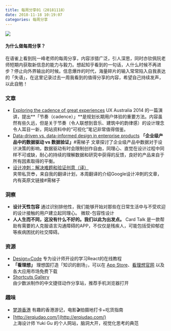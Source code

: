 ```yaml
---
title: 每周分享01（20181118）
date: 2018-11-18 10:19:07
categories: 每周分享
---
```

![](https://cdn.nlark.com/yuque/0/2018/png/120372/1545191865500-assets/web-upload/29748f89-e600-4410-a151-fdaef21ed891.png?x-oss-process=image/resize,w_220)
#### 为什么做每周分享？
在语雀上看到阮一峰老师的每周分享，内容涉猎广泛，引人深思，同时亦钦佩阮老师短期内获取新信息的能力与毅力。想起知乎看到的一句话，人什么时候不再进步？停止向外界输出的时候。信息爆炸的时代，海量碎片的输入常常陷入自我表达的「失语」，在这里记录过去一周我看到的值得分享的内容，希望自己持续发声，以此自勉！
### 文章
- [Exploring the cadence of great experiences](http://www.uxaustralia.com.au/conferences/uxaustralia-2014/presentation/cadence-great-experiences/)
	UX Australia 2014 的一篇演讲，提出**「节奏（cadence）」**是规划长期用户体验的重要方法。内容虽然有些久远，但是关于节奏（令人联想到音乐、建筑中的韵律感）的设计理念令人耳目一新，网站资料中的“可视化”笔记非常值得借鉴。
- [Data-driven vs. data-informed design in enterprise products](https://medium.com/designing-atlassian/data-driven-vs-data-informed-design-in-enterprise-products-538749b1b4eb)
	**「企业级产品中的数据驱动 vs 数据验证」**\#需梯子
	文章探讨了企业级产品中数据对于设计决策的影响，数据驱动有时会限制创作自由，同理心、直觉在设计过程中同样不可或缺，耐心的持续的理解数据和研究中获得的反馈，良好的产品来自于所有因素取得的平衡。
- [设计冲刺：解决难题和验证创意（译）](https://www.yuque.com/u24201/as4it2/em5ncl)  
	夹带私货😎，来自我的翻译计划，本周翻译的介绍Google设计冲刺的文章，内有英原文链接#需梯子

### 洞察
- **设计天性包容**
	通过识别排他性，我们能够开始对那些在日常生活中与不受欢迎的设计接触的用户建立起同理心。
	微软-包容性设计
- **人人生而不同，这没有什么不好的。我们以此为出发点。**
	Card Talk 是一款帮助有需要的人克服语言沟通障碍的APP，不仅仅是残疾人，可能包括受抑郁症等疾病困扰的社交障碍。

### 资源
- [Design+Code](https://designcode.io/)
	专为设计师开设的学习React的在线教程
- **「看理想」** 
	理想国打造「知识的剧场」，可以在 [App Store](https://itunes.apple.com/cn/app/id1342118033)、[看理想官网](https://www.vistopia.com.cn/) 以及各大应用市场免费下载
- [Shortcuts Gallery](https://shortcuts.sspai.com/)  
	由少数派制作的中文捷径动作分享站，推荐手机浏览器打开

### 趣味
- [梦游香港](https://www.yuque.com/hiddentrace/qe6y8s/ckw083)
	有趣的香港游记，电影🎬拍摄地打卡+吃货指南
- [http://erqiudao.com/](http://erqiudao.com/)  
	上海设计师 Yuki Gu 的个人网站，脑洞大开，视觉化思考的典范
